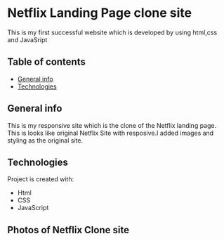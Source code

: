 # Netflix Landing Page clone site
This is my first successful website which is developed by using html,css and JavaSript
## Table of contents
* [General info](#general-info)
* [Technologies](#technologies)
## General info
This is my responsive site which is the clone of the Netflix landing page. This is looks like original Netflix Site with resposive.I added images and styling as the original site.
## Technologies
Project is created with:
* Html
* CSS
* JavaScript
## Photos of Netflix Clone site

